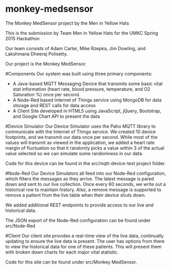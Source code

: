 # monkey-medsensor
The Monkey MedSensor project by the Men in Yellow Hats

This is the submission by Team Men in Yellow Hats for the UMKC Spring 2015 Hackathon

Our team consists of Adam Carter, Mike Rzepka, Jim Dowling, and Lakshmana Dheeraj Polisetty.

Our project is the Monkey MedSensor.

#Components
Our system was built using three primary components:
- A Java-based MQTT Messaging Device that transmits some basic vital stat information (heart rate, blood pressure, temperature, and O2 Saturation %) once per second.
- A Node-Red based Internet of Things service using MongoDB for data storage and REST calls for data access
- A Client Site developed in HTML5 using JavaScript, jQuery, Bootstrap, and Google Chart API to present the data

#Device Simulator
Our Device Simulator uses the Paho MQTT library to communicate with the Internet of Things service.  We created 10 device footprints, and we transmit our data once per second.  While most of the values will transmit as viewed in the application, we added a heart rate margin of fluctuation so that it randomly picks a value within 3 of the actual value selected so we can simulate some randomness in our data.

Code for this device can be found in the src/mqtt-device-test project folder.

#Node-Red
Our Device Simulators all feed into our Node-Red configuration, which filters the messages as they arrive.  The latest message is pared down and sent to our live collection.  Once every 60 seconds, we write out a historical row to maintain history.  Also, a remove message is supported to remove a patient from the live table when their device shuts down.

We added additional REST endpoints to provide access to our live and historical data.

The JSON export of the Node-Red configuration can be found under src/Node-Red

#Client
Our client site provides a real-time view of the live data, continually updating to ensure the live data is present.  The user has options from there to view the historical data for one of these patients.  This will present them with broken down charts for each major vital statistic.

Code for this site can be found under src/Monkey MedSensor.




